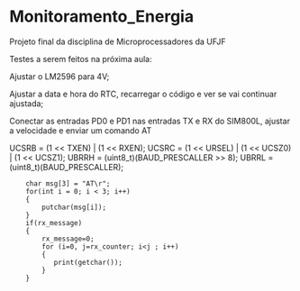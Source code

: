 # Monitoramento_Energia
Projeto final da disciplina de Microprocessadores da UFJF

Testes a serem feitos na próxima aula:

Ajustar o LM2596 para 4V;

Ajustar a data e hora do RTC, recarregar o código e ver se vai continuar ajustada;

Conectar as entradas PD0 e PD1 nas entradas TX e RX do SIM800L, ajustar a velocidade e enviar um comando AT

UCSRB = (1 << TXEN) | (1 << RXEN);
UCSRC = (1 << URSEL) | (1 << UCSZ0) | (1 << UCSZ1);
UBRRH = (uint8_t)(BAUD_PRESCALLER >> 8);
UBRRL = (uint8_t)(BAUD_PRESCALLER);

        char msg[3] = "AT\r";
        for(int i = 0; i < 3; i++)
        {
            putchar(msg[i]);
        }
        if(rx_message)
        {
            rx_message=0;
            for (i=0, j=rx_counter; i<j ; i++) 
            {
               print(getchar());
            }   
        }
